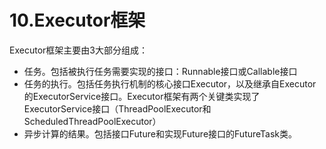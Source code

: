 # 10.Executor框架

Executor框架主要由3大部分组成：

+ 任务。包括被执行任务需要实现的接口：Runnable接口或Callable接口
+ 任务的执行。包括任务执行机制的核心接口Executor，以及继承自Executor的ExecutorService接口。Executor框架有两个关键类实现了ExecutorService接口（ThreadPoolExecutor和ScheduledThreadPoolExecutor）
+ 异步计算的结果。包括接口Future和实现Future接口的FutureTask类。


